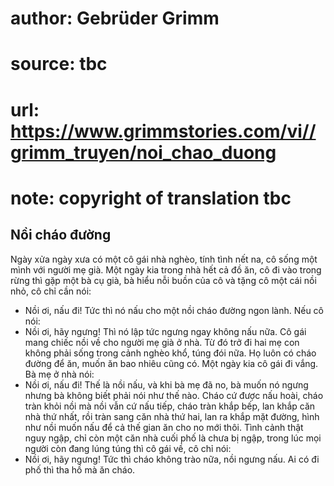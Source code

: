 # author: Gebrüder Grimm
# source: tbc
# url: https://www.grimmstories.com/vi//grimm_truyen/noi_chao_duong
# note: copyright of translation tbc

## Nồi cháo đường 

Ngày xửa ngày xưa có một cô gái nhà nghèo, tính tình nết na, cô sống một
mình với người mẹ già. Một ngày kia trong nhà hết cả đồ ăn, cô đi vào
trong rừng thì gặp một bà cụ già, bà hiểu nỗi buồn của cô và tặng cô một
cái nồi nhỏ, cô chỉ cần nói:
- Nồi ơi, nấu đi!
Tức thì nó nấu cho một nồi cháo đường ngon lành. Nếu cô nói:
- Nồi ơi, hãy ngưng!
Thì nó lập tức ngưng ngay không nấu nữa. Cô gái mang chiếc nồi về cho
người mẹ già ở nhà. Từ đó trở đi hai mẹ con không phải sống trong cảnh
nghèo khổ, túng đói nữa. Họ luôn có cháo đường để ăn, muốn ăn bao nhiêu
cũng có.
Một ngày kia cô gái đi vắng. Bà mẹ ở nhà nói:
- Nồi ơi, nấu đi!
Thế là nồi nấu, và khi bà mẹ đã no, bà muốn nó ngưng nhưng bà không biết
phải nói như thế nào. Cháo cứ được nấu hoài, cháo tràn khỏi nồi mà nồi
vẫn cứ nấu tiếp, cháo tràn khắp bếp, lan khắp căn nhà thứ nhất, rồi tràn
sang căn nhà thứ hai, lan ra khắp mặt đường, hình như nồi muốn nấu để cả
thế gian ăn cho no mới thôi. Tình cảnh thật nguy ngập, chỉ còn một căn
nhà cuối phố là chưa bị ngập, trong lúc mọi người còn đang lúng túng thì
cô gái về, cô chỉ nói:
- Nồi ơi, hãy ngưng!
Tức thì cháo không trào nữa, nồi ngưng nấu. Ai có đi phố thì tha hồ mà
ăn cháo.
